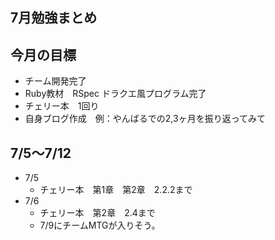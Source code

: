 ## 7月勉強まとめ

## 今月の目標

- チーム開発完了
- Ruby教材　RSpec ドラクエ風プログラム完了
- チェリー本　1回り
- 自身ブログ作成　例：やんばるでの2,3ヶ月を振り返ってみて


## 7/5〜7/12

- 7/5
  - チェリー本　第1章　第2章　2.2.2まで
- 7/6
  - チェリー本　第2章　2.4まで
  - 7/9にチームMTGが入りそう。
